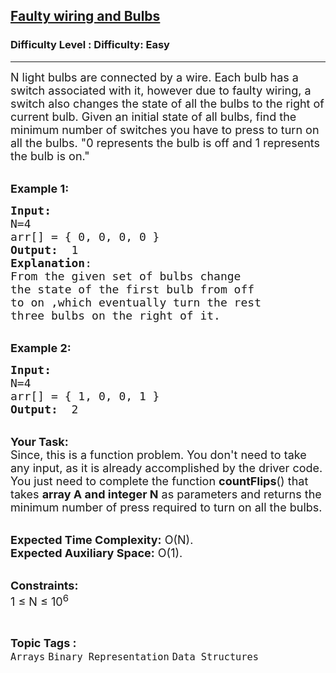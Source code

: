 <h2><a href="https://www.geeksforgeeks.org/problems/faulty-wiring-and-bulbs2939/1?itm_source=geeksforgeeks&itm_medium=article&itm_campaign=practice_card">Faulty wiring and Bulbs</a></h2><h3>Difficulty Level : Difficulty: Easy</h3><hr><div class="problems_problem_content__Xm_eO"><p><span style="font-size:18px">N light bulbs are connected by a wire. Each bulb has a switch associated with it, however due to faulty wiring, a switch also changes the state of all the bulbs to the right of current bulb. Given an initial state of all bulbs, find the minimum number of switches you have to press to turn on all the bulbs. "0 represents the bulb is off and 1 represents the bulb is on."</span><br>
&nbsp;</p>

<p><span style="font-size:18px"><strong>Example 1:</strong></span></p>

<pre><span style="font-size:18px"><strong>Input:</strong>
N=4
arr[] = { 0, 0, 0, 0 }
<strong>Output:</strong>  1
<strong>Explanation</strong>: 
From the given set of bulbs change
the state of the first bulb from off
to on ,which eventually turn the rest
three bulbs on the right of it.
</span></pre>

<p><br>
<span style="font-size:18px"><strong>Example 2:</strong></span></p>

<pre><span style="font-size:18px"><strong>Input:
</strong>N=4
arr[] = { 1, 0, 0, 1 }
<strong>Output:</strong>  2
</span></pre>

<p><br>
<span style="font-size:18px"><strong>Your Task:</strong><br>
Since, this is a function problem. You don't need to take any input, as it is already accomplished by the driver code. You just need to complete the function <strong>countFlips</strong>() that takes <strong>array A and integer N</strong>&nbsp;as parameters and returns the minimum number of press required to turn on all the bulbs.</span></p>

<p><br>
<span style="font-size:18px"><strong>Expected Time Complexity:</strong> O(N).<br>
<strong>Expected Auxiliary Space:</strong> O(1).</span><br>
&nbsp;</p>

<p><span style="font-size:18px"><strong>Constraints:</strong><br>
1 ≤ N ≤ 10<sup>6</sup></span></p>
</div><br><p><span style=font-size:18px><strong>Topic Tags : </strong><br><code>Arrays</code>&nbsp;<code>Binary Representation</code>&nbsp;<code>Data Structures</code>&nbsp;